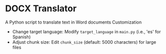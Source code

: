 # DOCX Translator
A Python script to translate text in Word documents 
<bold>Customization</bold>
- <bold>Change target language:</bold> Modify <code>target_language</code> in <code>main.py</code> (i.e., 'es' for Spanish)<br>
- <bold>Adjust chunk size:</bold> Edit <code>chunk_size</code> (default: 5000 characters) for large files

